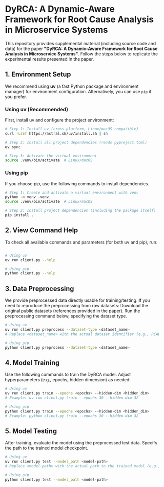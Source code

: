 # DyRCA: A Dynamic-Aware Framework for Root Cause Analysis in Microservice Systems

This repository provides supplemental material (including source code and data) for the paper **"DyRCA: A Dynamic-Aware Framework for Root Cause Analysis in Microservice Systems"**. Follow the steps below to replicate the experimental results presented in the paper.


## 1. Environment Setup

We recommend using **uv** (a fast Python package and environment manager) for environment configuration. Alternatively, you can use `pip` if you prefer.


### Using uv (Recommended)

First, install uv and configure the project environment:
```bash
# Step 1: Install uv (cross-platform, Linux/macOS compatible)
curl -LsSf https://astral.sh/uv/install.sh | sh

# Step 2: Install all project dependencies (reads pyproject.toml)
uv sync

# Step 3: Activate the virtual environment
source .venv/bin/activate  # Linux/macOS

```

### Using pip

If you choose pip, use the following commands to install dependencies.

```bash
# Step 1: Create and activate a virtual environment with venv
python -m venv .venv
source .venv/bin/activate  # Linux/macOS

# Step 2: Install project dependencies (including the package itself)
pip install .
```

## 2. View Command Help

To check all available commands and parameters (for both uv and pip), run:

```bash

# Using uv
uv run client.py --help

# Using pip
python client.py --help

```

## 3. Data Preprocessing

We provide preprocessed data directly usable for training/testing. If you need to reproduce the preprocessing from raw datasets:
Download the original public datasets (references provided in the paper).
Run the preprocessing command below, specifying the dataset type.

```bash
# Using uv
uv run client.py preprocess --dataset-type <dataset_name>
# Replace <dataset_name> with the actual dataset identifier (e.g., RCAEval_re2_ob)

# Using pip
python client.py preprocess --dataset-type <dataset_name>

```

## 4. Model Training

Use the following commands to train the DyRCA model. Adjust hyperparameters (e.g., epochs, hidden dimension) as needed.

```bash
# Using uv
uv run client.py train --epochs <epochs> --hidden-dim <hidden_dim>
# Example: uv run client.py train --epochs 30 --hidden-dim 32

# Using pip
python client.py train --epochs <epochs> --hidden-dim <hidden_dim>
# Example: python client.py train --epochs 30 --hidden-dim 32

```

## 5. Model Testing

After training, evaluate the model using the preprocessed test data. Specify the path to the trained model checkpoint.

```bash
# Using uv
uv run client.py test --model_path <model-path>
# Replace <model-path> with the actual path to the trained model (e.g., "./dyrca_best.pth")

# Using pip
python client.py test --model_path <model-path>

```
